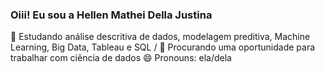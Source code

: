 ### Oiii! Eu sou a Hellen Mathei Della Justina

🌱 Estudando análise descritiva de dados, modelagem preditiva, Machine Learning, Big Data, Tableau e SQL /
👯 Procurando uma oportunidade para trabalhar com ciência de dados
😄 Pronouns: ela/dela
